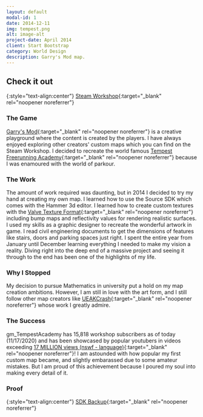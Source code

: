 ```yaml
---
layout: default
modal-id: 1
date: 2014-12-11
img: tempest.png
alt: image-alt
project-date: April 2014
client: Start Bootstrap
category: World Design
description: Garry's Mod map.
---
```



## Check it out

{:style="text-align:center"}
[Steam Workshop](https://steamcommunity.com/sharedfiles/filedetails/?id=354768414){:target="_blank" rel="noopener noreferrer"}


### The Game

[Garry's Mod](https://store.steampowered.com/app/4000/Garrys_Mod/){:target="_blank" rel="noopener noreferrer"} is a creative playground where the content is created by the players. I have always enjoyed exploring other creators' custom maps which you can find on the Steam Workshop. I decided to recreate the world famous [Tempest Freerunning Academy](https://www.tempestacademy.com/valley){:target="_blank" rel="noopener noreferrer"} because I was enamoured with the world of parkour.


### The Work

The amount of work required was daunting, but in 2014 I decided to try my hand at creating my own map. I learned how to use the Source SDK which comes with the Hammer 3d editor. I learned how to create custom textures with the [Valve Texture Format](https://developer.valvesoftware.com/wiki/Valve_Texture_Format){:target="_blank" rel="noopener noreferrer"} including bump maps and reflectivity values for rendering realistic surfaces. I used my skills as a graphic designer to recreate the wonderful artwork in game. I read civil engineering documents to get the dimensions of features like stairs, doors and parking spaces just right. I spent the entire year from January until December learning everything I needed to make my vision a reality. Diving right into the deep end of a massive project and seeing it through to the end has been one of the highlights of my life.


### Why I Stopped

My decision to pursue Mathematics in university put a hold on my map creation ambitions. However, I am still in love with the art form, and I still follow other map creators like [UEAKCrash](https://www.youtube.com/channel/UCQau-O2C0kGJpR3_CHBTGbw){:target="_blank" rel="noopener noreferrer"} whose work I greatly admire.

### The Success

gm_TempestAcademy has 15,818 workshop subscribers as of today (11/17/2020) and has been showcased by popular youtubers in videos exceeding [17 MILLION views (nswf - language)](https://www.youtube.com/watch?v=jha1vy4txxs){:target="_blank" rel="noopener noreferrer"}! I am astounded with how popular my first custom map became, and slightly embarassed due to some amateur mistakes. But I am proud of this achievement because I poured my soul into making every detail of it.

### Proof

{:style="text-align:center"}
[SDK Backup](https://www.dropbox.com/sh/k38ztnpr67nnlb4/AADILF3KJCKckBahyKYz_Gfaa?dl=0){:target="_blank" rel="noopener noreferrer"}



